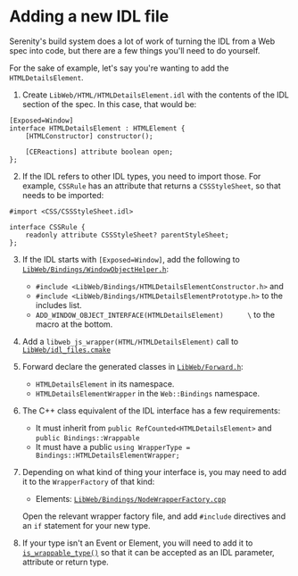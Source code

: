 # Adding a new IDL file

Serenity's build system does a lot of work of turning the IDL from a Web spec into code, but there are a few things you'll need to do yourself.

For the sake of example, let's say you're wanting to add the `HTMLDetailsElement`.

1. Create `LibWeb/HTML/HTMLDetailsElement.idl` with the contents of the IDL section of the spec. In this case, that would be:
```webidl
[Exposed=Window]
interface HTMLDetailsElement : HTMLElement {
    [HTMLConstructor] constructor();

    [CEReactions] attribute boolean open;
};
```

2. If the IDL refers to other IDL types, you need to import those. For example, `CSSRule` has an attribute that returns a `CSSStyleSheet`, so that needs to be imported:
```webidl
#import <CSS/CSSStyleSheet.idl>

interface CSSRule {
    readonly attribute CSSStyleSheet? parentStyleSheet;
};
```

3. If the IDL starts with `[Exposed=Window]`, add the following to [`LibWeb/Bindings/WindowObjectHelper.h`](../../Userland/Libraries/LibWeb/Bindings/WindowObjectHelper.h):
    - `#include <LibWeb/Bindings/HTMLDetailsElementConstructor.h>` and
    - `#include <LibWeb/Bindings/HTMLDetailsElementPrototype.h>` to the includes list.
    - `ADD_WINDOW_OBJECT_INTERFACE(HTMLDetailsElement)      \` to the macro at the bottom.

4. Add a `libweb_js_wrapper(HTML/HTMLDetailsElement)` call to [`LibWeb/idl_files.cmake`](../../Userland/Libraries/LibWeb/idl_files.cmake)

5. Forward declare the generated classes in [`LibWeb/Forward.h`](../../Userland/Libraries/LibWeb/Forward.h):
    - `HTMLDetailsElement` in its namespace.
    - `HTMLDetailsElementWrapper` in the `Web::Bindings` namespace.

6. The C++ class equivalent of the IDL interface has a few requirements:
   - It must inherit from `public RefCounted<HTMLDetailsElement>` and `public Bindings::Wrappable`
   - It must have a public `using WrapperType = Bindings::HTMLDetailsElementWrapper;`

7. Depending on what kind of thing your interface is, you may need to add it to the `WrapperFactory` of that kind:
   - Elements: [`LibWeb/Bindings/NodeWrapperFactory.cpp`](../../Userland/Libraries/LibWeb/Bindings/NodeWrapperFactory.cpp)

   Open the relevant wrapper factory file, and add `#include` directives and an `if` statement for your new type.

8. If your type isn't an Event or Element, you will need to add it to [`is_wrappable_type()`](../../Meta/Lagom/Tools/CodeGenerators/LibWeb/WrapperGenerator/IDLGenerators.cpp)
   so that it can be accepted as an IDL parameter, attribute or return type.
